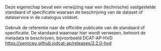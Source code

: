 Deze eigenschap bevat een verwijzing naar een (technische) vastgestelde standaard of specificatie waaraan de beschrijving van de dataset of dataservice in de catalogus voldoet.
<br/>
<br/>
Gebruik de referentie naar de officiële publicatie van de standaard of specificatie.
De standaard waarnaar hier wordt verwezen, behoort de metadata te beschrijven, bijvoorbeeld DCAT-AP-HVD https://semiceu.github.iodcat-ap/releases/2.2.0-hvd
